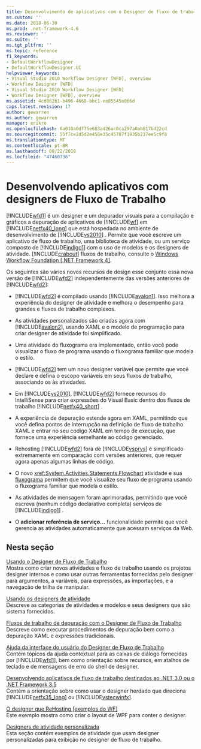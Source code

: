 ```yaml
---
title: Desenvolvimento de aplicativos com o Designer de fluxo de trabalho | Microsoft Docs
ms.custom: ''
ms.date: 2018-06-30
ms.prod: .net-framework-4.6
ms.reviewer: ''
ms.suite: ''
ms.tgt_pltfrm: ''
ms.topic: reference
f1_keywords:
- DefaultWorkflowDesigner
- DefaultWorkflowDesigner.UI
helpviewer_keywords:
- Visual Studio 2010 Workflow Designer [WFD], overview
- Workflow Designer [WFD]
- Visual Studio 2010 Workflow Designer [WFD]
- Workflow Designer [WFD], overview
ms.assetid: 4cd062b1-b496-4668-bbc1-ee85545e066d
caps.latest.revision: 17
author: gewarren
ms.author: gewarren
manager: erikre
ms.openlocfilehash: 6a010a0df75e683ad26ac0ca297a0ab817bd22cd
ms.sourcegitcommit: 55f7ce2d5d2e458e35c45787f1935b237ee5c9f8
ms.translationtype: MT
ms.contentlocale: pt-BR
ms.lasthandoff: 08/22/2018
ms.locfileid: "47460736"
---
```

# <a name="developing-applications-with-the-workflow-designer"></a>Desenvolvendo aplicativos com designers de Fluxo de Trabalho
[!INCLUDE[wfd1](../includes/wfd1-md.md)] é um designer e um depurador visuais para a compilação e gráficos a depuração de aplicativos de [!INCLUDE[wf](../includes/wf-md.md)] em [!INCLUDE[netfx40_long](../includes/netfx40-long-md.md)] que está hospedada no ambiente de desenvolvimento de [!INCLUDE[vs2010](../includes/vs2010-md.md)] . Permite que você escreve um aplicativo de fluxo de trabalho, uma biblioteca de atividade, ou um serviço composto de [!INCLUDE[indigo1](../includes/indigo1-md.md)] com o uso de modelos e os designers de atividade. [!INCLUDE[crabout](../includes/crabout-md.md)] fluxos de trabalho, consulte o [Windows Workflow Foundation &#91;.NET Framework 4&#93;](http://msdn.microsoft.com/library/9a23ea6b-d600-483e-89cd-8889cfec5f66).  
  
 Os seguintes são vários novos recursos de design esse conjunto essa nova versão de [!INCLUDE[wfd2](../includes/wfd2-md.md)] independentemente das versões anteriores de [!INCLUDE[wfd2](../includes/wfd2-md.md)]:  
  
-   [!INCLUDE[wfd2](../includes/wfd2-md.md)] é compilado usando [!INCLUDE[avalon1](../includes/avalon1-md.md)]. Isso melhora a experiência do designer de atividade e melhora o desempenho para grandes e fluxos de trabalho complexos.  
  
-   As atividades personalizados são criadas agora com [!INCLUDE[avalon2](../includes/avalon2-md.md)], usando XAML e o modelo de programação para criar designer de atividade foi simplificado.  
  
-   Uma atividade do fluxograma era implementado, então você pode visualizar o fluxo de programa usando o fluxograma familiar que modela o estilo.  
  
-   [!INCLUDE[wfd2](../includes/wfd2-md.md)] tem um novo designer variável que permite que você declare e defina o escopo variáveis em seus fluxos de trabalho, associando os às atividades.  
  
-   Em [!INCLUDE[vs2010](../includes/vs2010-md.md)], [!INCLUDE[wfd2](../includes/wfd2-md.md)] fornece recursos do IntelliSense para criar expressões do Visual Basic dentro dos fluxos de trabalho [!INCLUDE[netfx40_short](../includes/netfx40-short-md.md)] .  
  
-   A experiência de depuração estende agora em XAML, permitindo que você defina pontos de interrupção na definição de fluxo de trabalho XAML e entrar no seu código XAML em tempo de execução, que fornece uma experiência semelhante ao código gerenciado.  
  
-   Rehosting [!INCLUDE[wfd2](../includes/wfd2-md.md)] fora de [!INCLUDE[vsprvs](../includes/vsprvs-md.md)] é simplificado extremamente em comparação com versões anteriores, que requer agora apenas algumas linhas de código.  
  
-   O novo <xref:System.Activities.Statements.Flowchart> atividade e sua [fluxograma](../workflow-designer/flowchart-activity-designer.md) permitem que você visualize seu fluxo de programa usando o fluxograma familiar que modela o estilo.  
  
-   As atividades de mensagem foram aprimoradas, permitindo que você escreva (nenhum código declarativo completa) serviços de [!INCLUDE[indigo1](../includes/indigo1-md.md)] .  
  
-   O **adicionar referência de serviço...** funcionalidade permite que você gerencia as atividades automaticamente que acessam serviços da Web.  
  
## <a name="in-this-section"></a>Nesta seção  
 [Usando o Designer de Fluxo de Trabalho](../workflow-designer/using-the-workflow-designer.md)  
 Mostra como criar novos atividades e fluxo de trabalho usando os projetos designer internos e como usar outras ferramentas fornecidas pelo designer para argumentos, a variáveis, para expressões, as importações, e a navegação de trilha de manipular.  
  
 [Usando os designers de atividade](../workflow-designer/using-the-activity-designers.md)  
 Descreve as categorias de atividades e modelos e seus designers que são sistema fornecidos.  
  
 [Fluxos de trabalho de depuração com o Designer de Fluxo de Trabalho](../workflow-designer/debugging-workflows-with-the-workflow-designer.md)  
 Descreve como executar procedimentos de depuração bem como a depuração XAML e expressões tradicionais.  
  
 [Ajuda da interface do usuário do Designer de Fluxo de Trabalho](../workflow-designer/workflow-designer-ui-help.md)  
 Contém tópicos da ajuda contextual para as caixas de diálogo fornecidas por [!INCLUDE[wfd1](../includes/wfd1-md.md)], bem como orientação sobre recursos, em atalhos de teclado e de mensagens de erro do shell de designer.  
  
 [Desenvolvendo aplicativos de fluxo de trabalho destinados ao .NET 3.0 ou o .NET Framework 3.5](../workflow-designer/developing-workflow-applications-targeting-the-dotnet-3-0-or-dotnet-3-5-framework.md)  
 Contém a orientação sobre como usar o designer herdado que direciona [!INCLUDE[netfx35_long](../includes/netfx35-long-md.md)] ou [!INCLUDE[vstecwinfx](../includes/vstecwinfx-md.md)].  
  
 [O designer que ReHosting &#91;exemplos do WF&#93;](http://msdn.microsoft.com/library/b676ad31-5f64-4d84-9a36-b4d7113a2f4d)  
 Este exemplo mostra como criar o layout de WPF para conter o designer.  
  
 [Designers de atividade personalizada](http://msdn.microsoft.com/library/dcf14dca-ce6d-4278-96ba-062f0a679075)  
 Esta seção contém exemplos de atividade que usam designer personalizadas para exibição no designer de fluxo de trabalho.